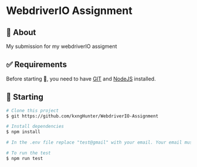 # WebdriverIO Assignment

## :dart: About

My submission for my webdriverIO assigment

## :white_check_mark: Requirements

Before starting :checkered_flag:, you need to have [GIT](https://git-scm.com) and [NodeJS](https://nodejs.org/en/) installed.

## :checkered_flag: Starting

```bash
# Clone this project
$ git https://github.com/kxngHunter/WebdriverIO-Assignment

# Install dependencies
$ npm install

# In the .env file replace "test@gmail" with your email. Your email must follow the format "username@domain.extension"

# To run the test
$ npm run test
```
